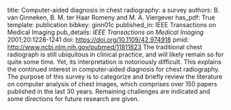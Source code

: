 title: Computer-aided diagnosis in chest radiography: a survey
authors: B. van Ginneken, B. M. ter Haar Romeny and M. A. Viergever
has_pdf: True
template: publication
bibkey: ginn01c
published_in: IEEE Transactions on Medical Imaging
pub_details: <i>IEEE Transactions on Medical Imaging</i> 2001;20:1228-1241
doi: https://doi.org/10.1109/42.974918
pmid: http://www.ncbi.nlm.nih.gov/pubmed/11811823
The traditional chest radiograph is still ubiquitous in clinical practice, and will likely remain so for quite some time. Yet, its interpretation is notoriously difficult. This explains the continued interest in computer-aided diagnosis for chest radiography. The purpose of this survey is to categorize and briefly review the literature on computer analysis of chest images, which comprises over 150 papers published in the last 30 years. Remaining challenges are indicated and some directions for future research are given.

